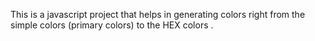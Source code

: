 This is a javascript project that helps in generating colors right from the simple colors (primary colors) to the HEX colors .
